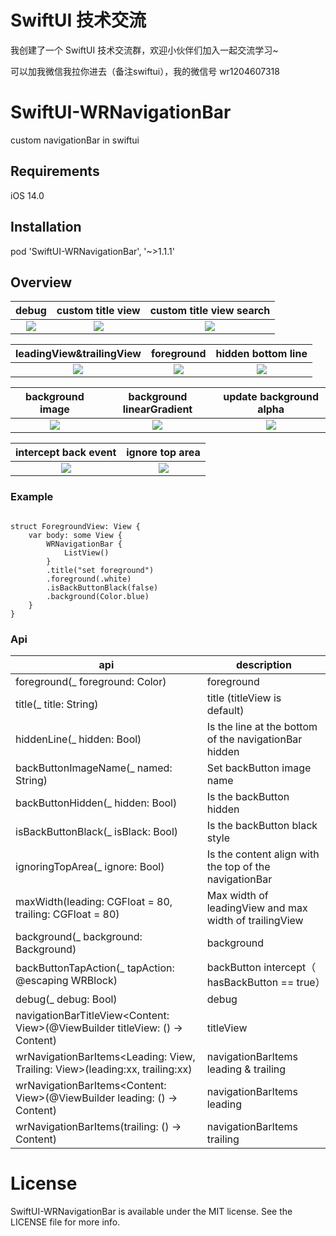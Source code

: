 # SwiftUI 技术交流
我创建了一个 SwiftUI 技术交流群，欢迎小伙伴们加入一起交流学习~

可以加我微信我拉你进去（备注swiftui），我的微信号 wr1204607318

# SwiftUI-WRNavigationBar
custom navigationBar in swiftui


## Requirements
iOS 14.0

## Installation
pod 'SwiftUI-WRNavigationBar', '~>1.1.1'


## Overview
|debug|custom title view|custom title view search|
|:-:|:-:|:-:|
|![](https://github.com/wangrui460/SwiftUI-WRNavigationBar/blob/main/screenshots/debug.gif)|![](https://github.com/wangrui460/SwiftUI-WRNavigationBar/blob/main/screenshots/custom%20title%20view.gif)|![](https://github.com/wangrui460/SwiftUI-WRNavigationBar/blob/main/screenshots/custom%20title%20view%20search.gif)|

|leadingView&trailingView|foreground|hidden bottom line|
|:-:|:-:|:-:|
|![](https://github.com/wangrui460/SwiftUI-WRNavigationBar/blob/main/screenshots/LeadingView%26TrailingView.gif)|![](https://github.com/wangrui460/SwiftUI-WRNavigationBar/blob/main/screenshots/foreground.gif)|![](https://github.com/wangrui460/SwiftUI-WRNavigationBar/blob/main/screenshots/hidden%20bottom%20line.gif)|

|background image|background linearGradient|update background alpha|
|:-:|:-:|:-:|
|![](https://github.com/wangrui460/SwiftUI-WRNavigationBar/blob/main/screenshots/set%20background%20image.gif)|![](https://github.com/wangrui460/SwiftUI-WRNavigationBar/blob/main/screenshots/set%20background%20linearGradient.gif)|![](https://github.com/wangrui460/SwiftUI-WRNavigationBar/blob/main/screenshots/update%20background%20alpha.gif)|

|intercept back event|ignore top area|
|:-:|:-:|
|![](https://github.com/wangrui460/SwiftUI-WRNavigationBar/blob/main/screenshots/intercept%20backBtn%20event.gif)|![](https://github.com/wangrui460/SwiftUI-WRNavigationBar/blob/main/screenshots/ignore%20top%20area.gif)|


### Example

<pre><code>
struct ForegroundView: View {
    var body: some View {
        WRNavigationBar {
            ListView()
        }
        .title("set foreground")
        .foreground(.white)
        .isBackButtonBlack(false)
        .background(Color.blue)
    }
}
</code></pre>

### Api

|api|description|
|------|-------|
| foreground(_ foreground: Color) | foreground |
| title(_ title: String) | title (titleView is default) |
| hiddenLine(_ hidden: Bool) | Is the line at the bottom of the navigationBar hidden |
| backButtonImageName(_ named: String) | Set backButton image name |
| backButtonHidden(_ hidden: Bool) | Is the backButton hidden |
| isBackButtonBlack(_ isBlack: Bool) | Is the backButton black style |
| ignoringTopArea(_ ignore: Bool) | Is the content align with the top of the navigationBar |
| maxWidth(leading: CGFloat = 80, trailing: CGFloat = 80) | Max width of leadingView  and max width of trailingView |
| background<Background>(_ background: Background) | background |
| backButtonTapAction(_ tapAction: @escaping WRBlock) | backButton intercept（ hasBackButton == true） |
| debug(_ debug: Bool) | debug |
| navigationBarTitleView<Content: View>(@ViewBuilder titleView: () -> Content) | titleView |
| wrNavigationBarItems<Leading: View, Trailing: View>(leading:xx, trailing:xx) | navigationBarItems  leading & trailing |
| wrNavigationBarItems<Content: View>(@ViewBuilder leading: () -> Content) | navigationBarItems leading |
| wrNavigationBarItems<Content>(trailing: () -> Content) | navigationBarItems trailing |
     
    
# License
SwiftUI-WRNavigationBar is available under the MIT license. See the LICENSE file for more info.

